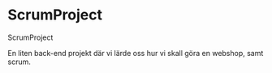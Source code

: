 ScrumProject
============

ScrumProject

En liten back-end projekt där vi lärde oss hur vi skall göra en webshop, samt scrum.
